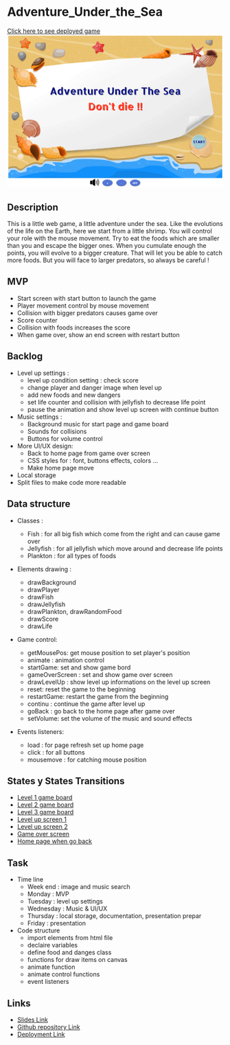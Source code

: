 # Adventure_Under_the_Sea

[Click here to see deployed game](https://wenyilulu.github.io/Adventure_Under_the_Sea/)
![game start page](./image/home_page.PNG)

## Description
This is a little web game, a little adventure under the sea.
Like the evolutions of the life on the Earth, here we start from a little shrimp. 
You will control your role with the mouse movement. Try to eat the foods which are smaller than you and escape the bigger ones. When you cumulate enough the points, you will evolve to a bigger creature. That will let you be able to catch more foods. But you will face to larger predators, so always be careful !


## MVP
- Start screen with start button to launch the game 
- Player movement control by mouse movement
- Collision with bigger predators causes game over
- Score counter
- Collision with foods increases the score
- When game over, show an end screen with restart button


## Backlog
- Level up settings : 
    - level up condition setting : check score 
    - change player and danger image when level up
    - add new foods and new dangers
    - set life counter and collision with jellyfish to decrease life point
    - pause the animation and show level up screen with continue button
- Music settings :
    - Background music for start page and game board
    - Sounds for collisions
    - Buttons for volume control
- More UI/UX design:
    - Back to home page from game over screen
    - CSS styles for : font, buttons effects, colors ...
    - Make home page move
- Local storage
- Split files to make code more readable


## Data structure
- Classes :
    - Fish : for all big fish which come from the right and can cause game over
    - Jellyfish : for all jellyfish which move around and decrease life points
    - Plankton : for all types of foods
- Elements drawing :
    - drawBackground
    - drawPlayer
    - drawFish
    - drawJellyfish
    - drawPlankton, drawRandomFood
    - drawScore
    - drawLife

- Game control:
    - getMousePos: get mouse position to set player's position
    - animate : animation control
    - startGame: set and show game bord 
    - gameOverScreen : set and show game over screen
    - drawLevelUp : show level up informations on the level up screen
    - reset: reset the game to the beginning
    - restartGame: restart the game from the beginning
    - continu : continue the game after level up
    - goBack : go back to the home page after game over
    - setVolume: set the volume of the music and sound effects
- Events listeners:
    - load : for page refresh set up home page
    - click : for all buttons
    - mousemove : for catching mouse position


## States y States Transitions
- [Level 1 game board](./image/screen-shoot/level-1.png)
- [Level 2 game board](./image/screen-shoot/level-2.png)
- [Level 3 game board](./image/screen-shoot/level-3.png)
- [Level up screen 1](./image/screen-shoot/levelUP-1.png)
- [Level up screen 2](./image/screen-shoot/levelUP-2.png)
- [Game over screen](./image/screen-shoot/gameOver-screen.png)
- [Home page when go back](./image/screen-shoot/home-back.png)


## Task
- Time line
    - Week end : image and music search
    - Monday : MVP
    - Tuesday : level up settings
    - Wednesday : Music & UI/UX
    - Thursday : local storage, documentation, presentation prepar
    - Friday : presentation
- Code structure
    - import elements from html file
    - declaire variables
    - define food and danges class
    - functions for draw items on canvas
    - animate function
    - animate control functions
    - event listeners


## Links
- [Slides Link](https://docs.google.com/presentation/d/1JffX5JM7vXvM1cPLgilF5B-9GKlq3tjI/edit#slide=id.p1)
- [Github repository Link](https://github.com/WenyiLULU/Adventure_Under_the_Sea.git)
- [Deployment Link](http://127.0.0.1:5500/index.html)